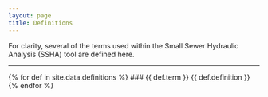 ```yaml
---
layout: page
title: Definitions
---
```


For clarity, several of the terms used within the Small Sewer Hydraulic Analysis (SSHA) tool are defined here.

<hr>
{% for def in site.data.definitions %}
### {{ def.term }}
{{ def.definition }}  
{% endfor %}

<!-- ### Drainage Area Index
: Drainage area feature class that is a copy of the data within the Small_Sewer_Drainage_Areas feature class for a given Project_ID.

### Project_ID
: Identifying code given to a particular set of studied sewers. This almost always should correspond to the work numbers assigned by LAMP or other.   -->
